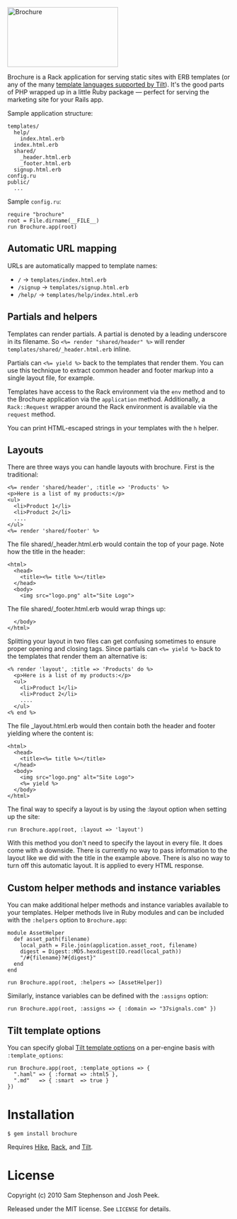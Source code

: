 <img src="https://github.com/downloads/sstephenson/brochure/logo.png"
width="250" height="135" alt="Brochure">

Brochure is a Rack application for serving static sites with ERB
templates (or any of the many [template languages supported by
Tilt](http://github.com/rtomayko/tilt/blob/master/TEMPLATES.md#readme)).
It's the good parts of PHP wrapped up in a little Ruby package &mdash;
perfect for serving the marketing site for your Rails app.


Sample application structure:

    templates/
      help/
        index.html.erb
      index.html.erb
      shared/
        _header.html.erb
        _footer.html.erb
      signup.html.erb
    config.ru
    public/
      ...

Sample `config.ru`:

    require "brochure"
    root = File.dirname(__FILE__)
    run Brochure.app(root)


## Automatic URL mapping

URLs are automatically mapped to template names:

* `/` &rarr; `templates/index.html.erb`
* `/signup` &rarr; `templates/signup.html.erb`
* `/help/` &rarr; `templates/help/index.html.erb`


## Partials and helpers

Templates can render partials. A partial is denoted by a leading
underscore in its filename. So `<%= render "shared/header" %>` will
render `templates/shared/_header.html.erb` inline.

Partials can `<%= yield %>` back to the templates that render
them. You can use this technique to extract common header and footer
markup into a single layout file, for example.

Templates have access to the Rack environment via the `env` method and
to the Brochure application via the `application`
method. Additionally, a `Rack::Request` wrapper around the Rack
environment is available via the `request` method.

You can print HTML-escaped strings in your templates with the `h`
helper.

## Layouts

There are three ways you can handle layouts with brochure. First is the
traditional:

    <%= render 'shared/header', :title => 'Products' %>
    <p>Here is a list of my products:</p>
    <ul>
      <li>Product 1</li>
      <li>Product 2</li>
      ....
    </ul>
    <%= render 'shared/footer' %>

The file shared/_header.html.erb would contain the top of your page.
Note how the title in the header:

    <html>
      <head>
        <title><%= title %></title>
      </head>
      <body>
        <img src="logo.png" alt="Site Logo">

The file shared/_footer.html.erb would wrap things up:

      </body>
    </html>

Splitting your layout in two files can get confusing sometimes to ensure
proper opening and closing tags. Since partials can `<%= yield %>` back
to the templates that render them an alternative is:

    <% render 'layout', :title => 'Products' do %>
      <p>Here is a list of my products:</p>
      <ul>
        <li>Product 1</li>
        <li>Product 2</li>
        ....
      </ul>
    <% end %>

The file _layout.html.erb would then contain both the header and footer
yielding where the content is:

    <html>
      <head>
        <title><%= title %></title>
      </head>
      <body>
        <img src="logo.png" alt="Site Logo">
        <%= yield %>
      </body>
    </html>

The final way to specify a layout is by using the :layout option when
setting up the site:

    run Brochure.app(root, :layout => 'layout')

With this method you don't need to specify the layout in every file.
It does come with a downside. There is currently no way to pass
information to the layout like we did with the title in the example
above. There is also no way to turn off this automatic layout. It
is applied to every HTML response.

## Custom helper methods and instance variables

You can make additional helper methods and instance variables
available to your templates. Helper methods live in Ruby modules and
can be included with the `:helpers` option to `Brochure.app`:

    module AssetHelper
      def asset_path(filename)
        local_path = File.join(application.asset_root, filename)
        digest = Digest::MD5.hexdigest(IO.read(local_path))
        "/#{filename}?#{digest}"
      end
    end

    run Brochure.app(root, :helpers => [AssetHelper])

Similarly, instance variables can be defined with the `:assigns`
option:

    run Brochure.app(root, :assigns => { :domain => "37signals.com" })


## Tilt template options

You can specify global [Tilt template
options](https://github.com/rtomayko/tilt/blob/master/TEMPLATES.md#readme)
on a per-engine basis with `:template_options`:

    run Brochure.app(root, :template_options => {
      ".haml" => { :format => :html5 },
      ".md"   => { :smart  => true }
    })


# Installation

    $ gem install brochure

Requires [Hike](http://github.com/sstephenson/hike),
[Rack](http://rack.rubyforge.org/), and
[Tilt](http://github.com/rtomayko/tilt).


# License

Copyright (c) 2010 Sam Stephenson and Josh Peek.

Released under the MIT license. See `LICENSE` for details.
